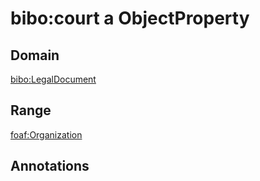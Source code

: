 # bibo:court a ObjectProperty

## Domain

[bibo:LegalDocument](/ontology/bibo/LegalDocument)

## Range

[foaf:Organization](/foaf/0.1/Organization)

## Annotations


